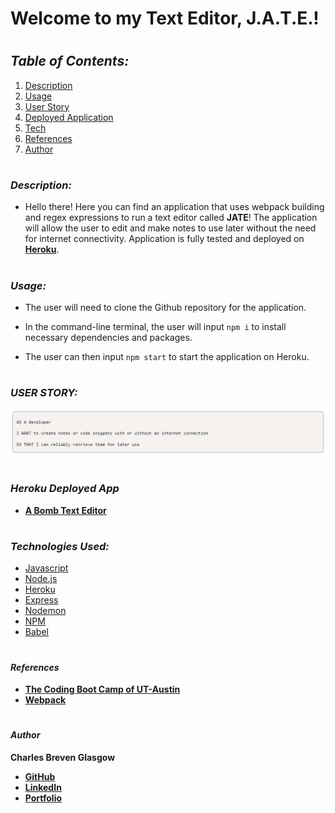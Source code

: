 # **Welcome to my Text Editor, J.A.T.E.!**

#

## *Table of Contents:*

1. [Description](#description)
2. [Usage](#usage)
3. [User Story](#user-story)
4. [Deployed Application](#heroku-deployed-app)
5. [Tech](#technologies-used)
6. [References](#references)
7. [Author](#author)

#

### *Description:*

- Hello there! Here you can find an application that uses webpack building and regex expressions to run a text editor called **JATE**! The application will allow the user to edit and make notes to use later without the need for internet connectivity. Application is fully tested and deployed on **[Heroku](https://www.heroku.com/)**.

#

### *Usage:*

* The user will need to clone the Github repository for the application.

* In the command-line terminal, the user will input `npm i` to install necessary dependencies and packages.

* The user can then input `npm start` to start the application on Heroku.

#

### *USER STORY:*

![User Story](/client/src/images/user.story.m19.png)

#

### *Heroku Deployed App*

- **[A Bomb Text Editor](https://obscure-plains-71240.herokuapp.com/)**

#

### *Technologies Used:*


* [Javascript](https://www.javascript.com/)
* [Node.js](https://nodejs.org/en/)
* [Heroku](https://www.heroku.com/)
* [Express](https://expressjs.com/)
* [Nodemon](https://nodemon.io/)
* [NPM](https://www.npmjs.com/)
* [Babel](https://babeljs.io/)

#

#### *References*

* **[The Coding Boot Camp of UT-Austin](https://techbootcamps.utexas.edu/coding/)**
* **[Webpack](https://webpack.js.org/)**

#

#### *Author*

**Charles Breven Glasgow**

- **[GitHub](https://github.com/Brevenn)**
- **[LinkedIn](https://www.linkedin.com/in/charles-glasgow-7b07a41a3/)**
- **[Portfolio](https://brevenn.github.io/Portfolio-Full-Stack/)**

#